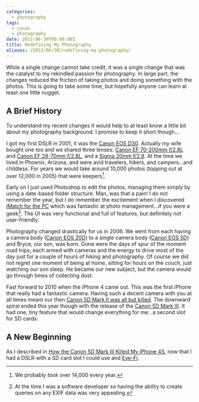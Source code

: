 ```yaml
---
categories:
  - photography
tags:
  - canon
  - photography
date: 2012-06-30T00:00:00Z
title: Redefining My Photography
aliases: /2012/06/30/redefining-my-photography/
---
```


While a single change cannot take credit, it was a single change that was the catalyst to my rekindled passion for photography. In large part, the changes reduced the friction of taking photos and doing something with the photos. This is going to take some time, but hopefully anyone can learn at least one little nugget.

## A Brief History

To understand my recent changes it would help to at least know a little bit about my photography background. I promise to keep it short though...

I got my first DSLR in 2001, it was the [Canon EOS D30][d30]. Actually my wife bought one too and we shared three lenses: [Canon EF 70-200mm f/2.8L][70mm] and [Canon EF 28-70mm f/2.8L][28mm], and a [Sigma 20mm f/2.8][20mm]. At the time we lived in Phoenix, Arizona, and were avid travelers, hikers, and campers...and childless. For years we would take around 10,000 photos (topping out at over 12,000 in 2005) that were keepers[^fn-more].

Early on I just used Photoshop to edit the photos, managing them simply by using a date-based folder structure. Man, was that a pain! I do not remember the year, but I do remember the excitement when I discovered [iMatch for the PC][imatch] which was fantastic at photo management...if you were a geek[^fn-geek]. The UI was very functional and full of features, but definitely not user-friendly.

Photography changed drastically for us in 2006. We went from each having a camera body ([Canon EOS 20D][20d]) to a single camera body ([Canon EOS 5D][5d]) and Bryce, our son, was born. Gone were the days of spur of the moment road trips, each armed with cameras and the energy to drive most of the day just for a couple of hours of hiking and photography. Of course we did not regret one moment of being at home, sitting for hours on the couch, just watching our son sleep. He became our new subject, but the camera would go through times of collecting dust.

Fast forward to 2010 when the iPhone 4 came out. This was the first iPhone that really had a fantastic camera. Having such a decent camera with you at all times meant our then [Canon 5D Mark II was all but killed][kill]. The downward spiral ended this year though with the release of the [Canon 5D Mark III][m3]. It had one, tiny feature that would change everything for me...a second slot for SD cards.

## A New Beginning

As I described in [How the Canon 5D Mark III Killed My iPhone 4S][rip4S], now that I had a DSLR with a SD card slot I could use and [Eye-Fi][eyefi].


[^fn-more]: We probably _took_ over 14,000 every year.
[^fn-geek]: At the time I was a software developer so having the ability to create queries on any EXIF data was very appealing.


[d30]: foo "Canon EOS D30 - my first DSLR"
[70mm]: foo "Canon EF 70-200mm f/2.8L"
[28mm]: foo "Canon EF 28-70mm f/2.8L"
[20mm]: foo "Sigma 20mm f/2.8"
[imatch]: foo "iMatch for the PC"
[20d]: foo "Canon EOS 20D"
[5d]: foo "Canon EOS 5D"
[kill]: /2010/08/17/iPhone-Killed-Canon-5D-Mark-II-Take-2/ "How My iPhone 4 Killed My Canon 5D Mark II: Take 2 by Brandon Bohling"
[m3]: foo "Canon 5D Mark III"
[rip4S]: /2012/05/24/Canon-5D-Mark-III-Killed-iPhone/ "How the Canon 5D Mark III Killed My iPhone 4S"
[eyefi]: http://www.eye.fi/ "Eye-Fi: wireless photo and video uploads from your camera to your computer & amp;the web."

